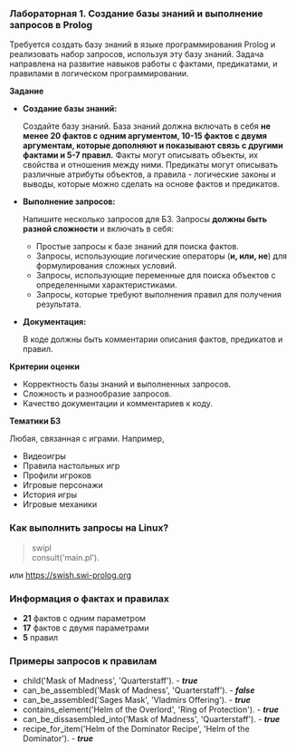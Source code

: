 ### Лабораторная 1. Создание базы знаний и выполнение запросов в Prolog

Требуется создать базу знаний в языке программирования Prolog и реализовать набор запросов, используя эту базу знаний. Задача направлена на развитие навыков работы с фактами, предикатами, и правилами в логическом программировании.

**Задание**

- **Создание базы знаний:**
    
    Создайте базу знаний. База знаний должна включать в себя **не менее 20 фактов с одним аргументом, 10-15 фактов с двумя аргументам, которые дополняют и показывают связь с другими фактами и 5-7 правил.** Факты могут описывать объекты, их свойства и отношения между ними. Предикаты могут описывать различные атрибуты объектов, а правила - логические законы и выводы, которые можно сделать на основе фактов и предикатов.
    
- **Выполнение запросов:**
    
    Напишите несколько запросов для БЗ. Запросы **должны быть разной сложности** и включать в себя:
    
    - Простые запросы к базе знаний для поиска фактов.
    - Запросы, использующие логические операторы (**и, или, не**) для формулирования сложных условий.
    - Запросы, использующие переменные для поиска объектов с определенными характеристиками.
    - Запросы, которые требуют выполнения правил для получения результата.
- **Документация:**
    
    В коде должны быть комментарии описания фактов, предикатов и правил.
    

**Критерии оценки**

- Корректность базы знаний и выполненных запросов.
- Сложность и разнообразие запросов.
- Качество документации и комментариев к коду.

**Тематики БЗ**

Любая, связанная с играми. Например,

- Видеоигры
- Правила настольных игр
- Профили игроков
- Игровые персонажи
- История игры
- Игровые механики

### Как выполнить запросы на Linux?
> swipl \
consult('main.pl').

или
https://swish.swi-prolog.org

### Информация о фактах и правилах
- **21** фактов с одним параметром
- **17** фактов с двумя параметрами
- **5** правил

### Примеры запросов к правилам
- child('Mask of Madness', 'Quarterstaff'). -  ***true***
- can_be_assembled('Mask of Madness', 'Quarterstaff'). -  ***false***
- can_be_assembled('Sages Mask', 'Vladmirs Offering'). -  ***true***
- contains_element('Helm of the Overlord', 'Ring of Protection'). -  ***true***
- can_be_dissasembled_into('Mask of Madness', 'Quarterstaff'). -  ***true***
- recipe_for_item('Helm of the Dominator Recipe', 'Helm of the Dominator'). - ***true***